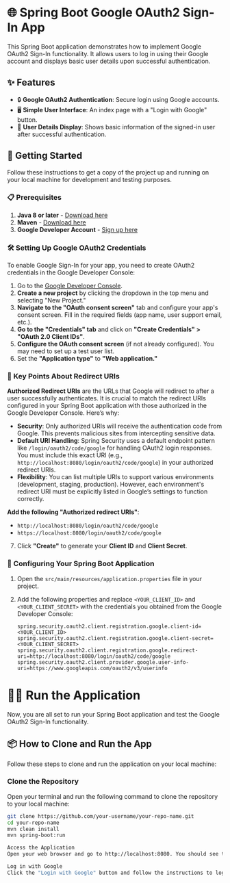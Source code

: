 # 🌐 Spring Boot Google OAuth2 Sign-In App

This Spring Boot application demonstrates how to implement Google OAuth2 Sign-In functionality. It allows users to log in using their Google account and displays basic user details upon successful authentication.

## ✨ Features

- 🔒 **Google OAuth2 Authentication**: Secure login using Google accounts.
- 🖥️ **Simple User Interface**: An index page with a "Login with Google" button.
- 📄 **User Details Display**: Shows basic information of the signed-in user after successful authentication.

## 🚀 Getting Started

Follow these instructions to get a copy of the project up and running on your local machine for development and testing purposes.

### 📋 Prerequisites

1. **Java 8 or later** - [Download here](https://www.oracle.com/java/technologies/javase-jdk11-downloads.html)
2. **Maven** - [Download here](https://maven.apache.org/download.cgi)
3. **Google Developer Account** - [Sign up here](https://developers.google.com/identity/sign-in/web/sign-in)

### 🛠️ Setting Up Google OAuth2 Credentials

To enable Google Sign-In for your app, you need to create OAuth2 credentials in the Google Developer Console:

1. Go to the [Google Developer Console](https://console.developers.google.com/).
2. **Create a new project** by clicking the dropdown in the top menu and selecting "New Project."
3. **Navigate to the "OAuth consent screen"** tab and configure your app's consent screen. Fill in the required fields (app name, user support email, etc.).
4. **Go to the "Credentials" tab** and click on **"Create Credentials" > "OAuth 2.0 Client IDs"**.
5. **Configure the OAuth consent screen** (if not already configured). You may need to set up a test user list.
6. Set the **"Application type"** to **"Web application."**

### 🔗 Key Points About Redirect URIs

**Authorized Redirect URIs** are the URLs that Google will redirect to after a user successfully authenticates. It is crucial to match the redirect URIs configured in your Spring Boot application with those authorized in the Google Developer Console. Here’s why:

- **Security**: Only authorized URIs will receive the authentication code from Google. This prevents malicious sites from intercepting sensitive data.
- **Default URI Handling**: Spring Security uses a default endpoint pattern like `/login/oauth2/code/google` for handling OAuth2 login responses. You must include this exact URI (e.g., `http://localhost:8080/login/oauth2/code/google`) in your authorized redirect URIs.
- **Flexibility**: You can list multiple URIs to support various environments (development, staging, production). However, each environment's redirect URI must be explicitly listed in Google’s settings to function correctly.

**Add the following "Authorized redirect URIs"**:

- `http://localhost:8080/login/oauth2/code/google`
- `https://localhost:8080/login/oauth2/code/google`

7. Click **"Create"** to generate your **Client ID** and **Client Secret**.

### 🔑 Configuring Your Spring Boot Application

1. Open the `src/main/resources/application.properties` file in your project.
2. Add the following properties and replace `<YOUR_CLIENT_ID>` and `<YOUR_CLIENT_SECRET>` with the credentials you obtained from the Google Developer Console:

   ```properties
   spring.security.oauth2.client.registration.google.client-id=<YOUR_CLIENT_ID>
   spring.security.oauth2.client.registration.google.client-secret=<YOUR_CLIENT_SECRET>
   spring.security.oauth2.client.registration.google.redirect-uri=http://localhost:8080/login/oauth2/code/google
   spring.security.oauth2.client.provider.google.user-info-uri=https://www.googleapis.com/oauth2/v3/userinfo

# 🏃‍♂️ Run the Application

Now, you are all set to run your Spring Boot application and test the Google OAuth2 Sign-In functionality.

## 📦 How to Clone and Run the App

Follow these steps to clone and run the application on your local machine:

### Clone the Repository

Open your terminal and run the following command to clone the repository to your local machine:

   ```bash
   git clone https://github.com/your-username/your-repo-name.git
   cd your-repo-name
   mvn clean install
   mvn spring-boot:run

Access the Application
Open your web browser and go to http://localhost:8080. You should see the home page with the "Login with Google" button.

Log in with Google
Click the "Login with Google" button and follow the instructions to log in with your Google account. After successful authentication, you should be redirected to the welcome page displaying your user details.
